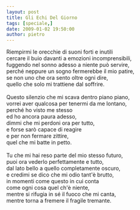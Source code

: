 ```yaml
---
layout: post
title: Gli Echi Del Giorno
tags: [speciale,]
date: 2009-01-02 19:50:00
author: pietro
---
```

Riempirmi le orecchie di suoni forti e inutili<br/>cercare il buio davanti a emozioni incomprensibili,<br/>fuggendo nel sonno adesso a niente può servire,<br/>perché neppure un sogno fermerebbe il mio patire,<br/>se non uno che ora sento oltre ogni dire,<br/>quello che solo mi trattiene dal soffrire.<br/><br/>Questo silenzio che mi scava dentro piano piano,<br/>vorrei aver qualcosa per tenermi da me lontano,<br/>perché ho visto me stesso<br/>ed ho ancora paura adesso,<br/>dimmi che mi perdoni ora per tutto,<br/>e forse sarò capace di reagire<br/>e per non fermare zittire,<br/>quel che mi batte in petto.<br/><br/>Tu che mi hai reso parte del mio stesso futuro,<br/>puoi ora vederlo perfettamente e tutto,<br/>dal lato bello a quello completamente oscuro,<br/>e credimi se dico che mi odio tant'è brutto,<br/>in momenti come questo in cui conta<br/>come ogni cosa quel ch'è niente,<br/>mentre si rifugia in sé il fuoco che mi canta,<br/>mentre torna a fremere il fragile tremante.
